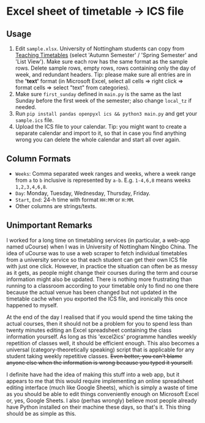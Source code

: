 # Excel sheet of timetable → ICS file

## Usage

1. Edit `sample.xlsx`. University of Nottingham students can copy from [Teaching Timetables](https://timetabling.nottingham.ac.uk/) (select 'Autumn Semester' / 'Spring Semester' and 'List View'). Make sure each row has the same format as the sample rows. Delete sample rows, empty rows, rows containing only the day of week, and redundant headers. Tip: please make sure all entries are in the **'text'** format (in Microsoft Excel, select all cells => right click => format cells => select "text" from categories).
2. Make sure `first_sunday` defined in `main.py` is the same as the last Sunday before the first week of the semester; also change `local_tz` if needed.
3. Run `pip install pandas openpyxl ics && python3 main.py` and get your `sample.ics` file.
4. Upload the ICS file to your calendar. Tip: you might want to create a separate calendar and import to it, so that in case you find anything wrong you can delete the whole calendar and start all over again.

## Column Formats

- `Weeks`: Comma separated week ranges and weeks, where a week range from `a` to `b` inclusive is represented by `a-b`. E.g. `1-4,6,8` means weeks `1,2,3,4,6,8`.
- `Day`: Monday, Tuesday, Wednesday, Thursday, Friday.
- `Start`, `End`: 24-h time with format `HH:MM` or `H:MM`.
- Other columns are strings/texts.

## Unimportant Remarks

I worked for a long time on timetabling services (in particular, a web-app named uCourse) when I was in University of Nottingham Ningbo China. The idea of uCourse was to use a web scraper to fetch individual timetables from a university service so that each student can get their own ICS file with just one click. However, in practice the situation can often be as messy as it gets, as people might change their courses during the term and course information might also be updated. There is nothing more frustrating than running to a classroom according to your timetable only to find no one there because the actual venue has been changed but not updated in the timetable cache when you exported the ICS file, and ironically this once happened to myself. 

At the end of the day I realised that if you would spend the time taking the actual courses, then it should not be a problem for you to spend less than twenty minutes editing an Excel spreadsheet containing the class information yourself. As long as this 'excel2ics' programme handles weekly repetition of classes well, it should be efficient enough. This also becomes a universal (category-theoretically speaking) script that is applicable for any student taking weekly repetitive classes. ~~Even better, you can't blame anyone else when the information is wrong because you typed it yourself.~~

I definite have had the idea of making this stuff into a web app, but it appears to me that this would require implementing an online spreadsheet editing interface (much like Google Sheets), which is simply a waste of time as you should be able to edit things conveniently enough on Microsoft Excel or, yes, Google Sheets. I also (perhas wrongly) believe most people already have Python installed on their machine these days, so that's it. This thing should be as simple as this.